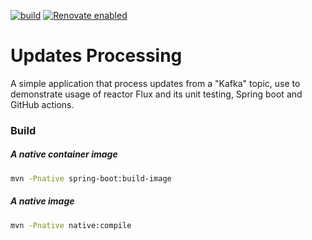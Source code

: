 [![build](https://github.com/barakb/updates-processing/actions/workflows/build.yml/badge.svg)](https://github.com/barakb/updates-processing/actions/workflows/build.yml)
[![Renovate enabled](https://img.shields.io/badge/renovate-enabled-brightgreen.svg)](https://renovatebot.com/)


# Updates Processing

A simple application that process updates from a "Kafka" topic, use to demonstrate 
usage of reactor Flux and its unit testing, Spring boot and GitHub actions.

### Build

##### A native container image

```bash
mvn -Pnative spring-boot:build-image
```

##### A native image

```bash
mvn -Pnative native:compile
```